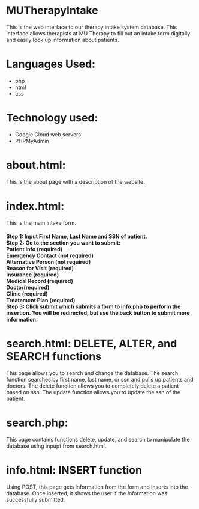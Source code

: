 # MUTherapyIntake
This is the web interface to our therapy intake system database. This interface allows therapists at MU Therapy to fill out an intake form digitally and easily look up information about patients.

# Languages Used:
- php
- html
- css

# Technology used:
- Google Cloud web servers
- PHPMyAdmin

# about.html:
This is the about page with a description of the website.

# index.html:
This is the main intake form.
<br><h4> Step 1: Input First Name, Last Name and SSN of patient.<br>Step 2: Go to the section you want to submit: <br>Patient Info (required)<br>Emergency Contact (not required)<br>Alternative Person (not required)<br>Reason for Visit (required)<br>Insurance (required)<br>Medical Record (required)<br> Doctor(required)<br>Clinic (required)<Br>Treatement Plan (required) <br>Step 3: Click submit which submits a form to info.php to perform the insertion. You will be redirected, but use the back button to submit more information.</h4>


# search.html: DELETE, ALTER, and SEARCH functions
This page allows you to search and change the database. The search function searches by first name, last name, or ssn and pulls up patients and doctors. The delete function allows you to completely delete a patient based on ssn. The update function allows you to update the ssn of the patient.

# search.php:
This page contains functions delete, update, and search to manipulate the database using inpupt from search.html.

# info.html: INSERT function
Using POST, this page gets information from the form and inserts into the database. Once inserted, it shows the user if the information was successfully submitted.


